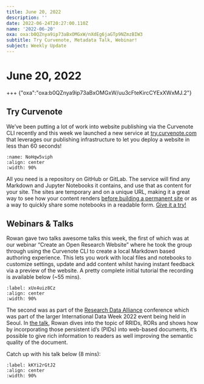 ```yaml
---
title: June 20, 2022
description: ''
date: 2022-06-24T20:27:00.110Z
name: '2022-06-20'
oxa: oxa:b0QZnya9ip73aBxOMGxW/nXdEg6jaGTp9NZmzBIW3
subtitle: Try Curvenote, Metadata Talk, Webinar!
subject: Weekly Update
---
```


# June 20, 2022

+++ {"oxa":"oxa:b0QZnya9ip73aBxOMGxW/uu3cFteKircCYExXWxMJ.2"}

## Try Curvenote

We’ve been putting a lot of work into website publishing via the Curvenote CLI recently and this week we launched a new service at [try.curvenote.com](https://try.curvenote.com) that leverages our publishing infrastructure to let you deploy a website in less than 60 seconds!

```{figure} images/b0QZnya9ip73aBxOMGxW-0wNXhThaPUKCxCwoLG6i-v1.png
:name: NoHqw5viph
:align: center
:width: 90%
```

All you need is a repository on GitHub or GitLab. The service will find any Markdown and Jupyter Notebooks it contains, and use that as content for your site. The sites are temporary and on a unique URL, making it a great way to see how your content renders [before building a permanent site](https://docs.curvenote.com/web/launchpad) or as a way to quickly share some notebooks in a readable form. [Give it a try!](https://try.curvenote.com/)

## Webinars & Talks

Rowan gave two talks awesome talks this week, the first of which was at our webinar “Create an Open Research Website” where he took the group through using the Curvenote CLI to create a local Markdown based authoring experience. This lets you work with local files and notebooks to customize settings, update and add content whilst having instant feedback via a preview of the website. A pretty complete initial tutorial the recording is available below (\~55 mins).

```{iframe} https://www.youtube-nocookie.com/embed/LviMD9zE3FM
:label: xUx4uiz8Cz
:align: center
:width: 90%
```

The second was as part of the [Research Data Alliance](https://www.rd-alliance.org/) conference which was part of the larger International Data Week 2022 event being held in Seoul. In [the talk](https://curvenote.com/oxa:AVQ2dzLNloEd25Io8NbA/wBJ7TWftJqsMHemOBIfe), Rowan dives into the topic of RRIDs, RORs and shows how by incorporating those persistent id’s (PIDs) into web-based documents, it’s possible to give rich information to readers as well improving the semantic quality of the document.

Catch up with his talk below (8 mins):

```{iframe} https://www.youtube-nocookie.com/embed/Ax8rqFNP7BM
:label: kKYi2rGtJ2
:align: center
:width: 90%
```
